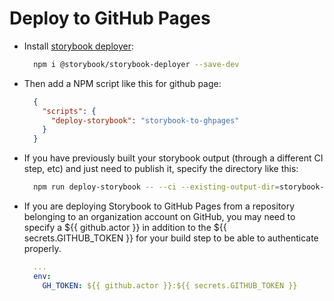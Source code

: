 # Deploy to GitHub Pages

- Install [storybook deployer](https://github.com/storybook-eol/storybook-deployer):
  ```sh
    npm i @storybook/storybook-deployer --save-dev
  ```
- Then add a NPM script like this for github page:
  ```json
    {
      "scripts": {
        "deploy-storybook": "storybook-to-ghpages"
      }
    }
  ```
- If you have previously built your storybook output (through a different CI step, etc) and just need to publish it, specify the directory like this:
  ```sh
    npm run deploy-storybook -- --ci --existing-output-dir=storybook-static
  ```
- If you are deploying Storybook to GitHub Pages from a repository belonging to an organization account on GitHub, you may need to specify a ${{ github.actor }} in addition to the ${{ secrets.GITHUB_TOKEN }} for your build step to be able to authenticate properly.
  ```yml
    ...
    env:
      GH_TOKEN: ${{ github.actor }}:${{ secrets.GITHUB_TOKEN }}
  ```
